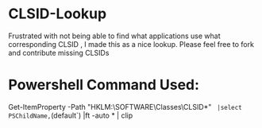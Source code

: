 # CLSID-Lookup
Frustrated with not being able to find what applications use what corresponding CLSID , I made this as a nice lookup. Please feel free to fork and contribute missing CLSIDs

# Powershell Command Used: 
Get-ItemProperty -Path "HKLM:\SOFTWARE\Classes\CLSID\*" `
    |select PSChildName,`(default`) |ft -auto * | clip
